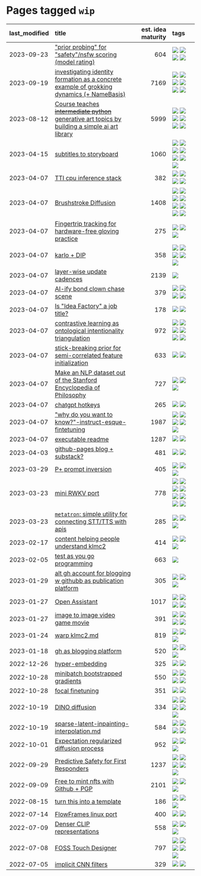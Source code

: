 # Pages tagged `wip`

|last_modified|title|est. idea maturity|tags
|:---|:---|---:|:---|
|2023-09-23|["prior probing" for "safety"/nsfw scoring (model rating)](../prior_probing.md)|604|[![](https://img.shields.io/badge/tag-alignment-abf295)](../tags/alignment.md) [![](https://img.shields.io/badge/tag-experimental-77485f)](../tags/experimental.md) [![](https://img.shields.io/badge/tag-mechanistic_interpretability-dafbc7)](../tags/mechanistic_interpretability.md) [![](https://img.shields.io/badge/tag-wip-4072a1)](../tags/wip.md)|
|2023-09-19|[investigating identity formation as a concrete example of grokking dynamics (+ NameBasis)](../identity_grokking_dynamics.md)|7169|[![](https://img.shields.io/badge/tag-alignment-abf295)](../tags/alignment.md) [![](https://img.shields.io/badge/tag-experimental-77485f)](../tags/experimental.md) [![](https://img.shields.io/badge/tag-interpretability-97a75e)](../tags/interpretability.md) [![](https://img.shields.io/badge/tag-publication-29349d)](../tags/publication.md) [![](https://img.shields.io/badge/tag-safety-50c04b)](../tags/safety.md) [![](https://img.shields.io/badge/tag-wip-4072a1)](../tags/wip.md)|
|2023-08-12|[Course teaches ~~intermediate python~~ generative art topics by building a simple ai art library](../Course_teaches_basic_python_by_building_a_simple_ai_art_library.md)|5999|[![](https://img.shields.io/badge/tag-curriculum-99b5f2)](../tags/curriculum.md) [![](https://img.shields.io/badge/tag-education-d548d8)](../tags/education.md) [![](https://img.shields.io/badge/tag-from_issue-394ee4)](../tags/from_issue.md) [![](https://img.shields.io/badge/tag-public_good-35d2ce)](../tags/public_good.md) [![](https://img.shields.io/badge/tag-publication-29349d)](../tags/publication.md) [![](https://img.shields.io/badge/tag-wip-4072a1)](../tags/wip.md)|
|2023-04-15|[subtitles to storyboard](../subtitles-to-storyboard.md)|1060|[![](https://img.shields.io/badge/tag-accessibility-0e5ec)](../tags/accessibility.md) [![](https://img.shields.io/badge/tag-animation-e839f4)](../tags/animation.md) [![](https://img.shields.io/badge/tag-completed-3f3dc3)](../tags/completed.md) [![](https://img.shields.io/badge/tag-open_source-7fe3bd)](../tags/open_source.md) [![](https://img.shields.io/badge/tag-prompting-98b52b)](../tags/prompting.md) [![](https://img.shields.io/badge/tag-tooling-b08442)](../tags/tooling.md) [![](https://img.shields.io/badge/tag-wip-4072a1)](../tags/wip.md)|
|2023-04-07|[TTI cpu inference stack](../TTI-cpu-inference-stack.md)|382|[![](https://img.shields.io/badge/tag-accessibility-0e5ec)](../tags/accessibility.md) [![](https://img.shields.io/badge/tag-stability-d46ff4)](../tags/stability.md) [![](https://img.shields.io/badge/tag-tooling-b08442)](../tags/tooling.md) [![](https://img.shields.io/badge/tag-wip-4072a1)](../tags/wip.md)|
|2023-04-07|[Brushstroke Diffusion](../brushstroke-diffusion.md)|1408|[![](https://img.shields.io/badge/tag-artisticstyletransfer-fde018)](../tags/artisticstyletransfer.md) [![](https://img.shields.io/badge/tag-creativity-d3fceb)](../tags/creativity.md) [![](https://img.shields.io/badge/tag-deepgenerativemodeling-e13c2b)](../tags/deepgenerativemodeling.md) [![](https://img.shields.io/badge/tag-experimental-77485f)](../tags/experimental.md) [![](https://img.shields.io/badge/tag-image_processing-3b18a)](../tags/image_processing.md) [![](https://img.shields.io/badge/tag-modeltraining-297b32)](../tags/modeltraining.md) [![](https://img.shields.io/badge/tag-painting-4ed36d)](../tags/painting.md) [![](https://img.shields.io/badge/tag-wip-4072a1)](../tags/wip.md)|
|2023-04-07|[Fingertrip tracking for hardware-free gloving practice](../fingertrip_tracking_for_hardware_free_gloveing_practice.md)|275|[![](https://img.shields.io/badge/tag-experimental-77485f)](../tags/experimental.md) [![](https://img.shields.io/badge/tag-tooling-b08442)](../tags/tooling.md) [![](https://img.shields.io/badge/tag-wip-4072a1)](../tags/wip.md)|
|2023-04-07|[karlo + DIP](../karlo-dip.md)|358|[![](https://img.shields.io/badge/tag-deepimageprior-4ea94)](../tags/deepimageprior.md) [![](https://img.shields.io/badge/tag-experimental-77485f)](../tags/experimental.md) [![](https://img.shields.io/badge/tag-image_generation-e6ab9)](../tags/image_generation.md) [![](https://img.shields.io/badge/tag-prior-1a4fb0)](../tags/prior.md) [![](https://img.shields.io/badge/tag-wip-4072a1)](../tags/wip.md)|
|2023-04-07|[layer-wise update cadences](../layer-wise-update-cadences.md)|2139|[![](https://img.shields.io/badge/tag-wip-4072a1)](../tags/wip.md)|
|2023-04-07|[AI-ify bond clown chase scene](../bond_clown_chase_scene.md)|379|[![](https://img.shields.io/badge/tag-animation-e839f4)](../tags/animation.md) [![](https://img.shields.io/badge/tag-experimental-77485f)](../tags/experimental.md) [![](https://img.shields.io/badge/tag-foundation-8e95e2)](../tags/foundation.md) [![](https://img.shields.io/badge/tag-wip-4072a1)](../tags/wip.md)|
|2023-04-07|[Is "Idea Factory" a job title?](../idea_factory.md)|178|[![](https://img.shields.io/badge/tag-meta-d2ea1b)](../tags/meta.md) [![](https://img.shields.io/badge/tag-wip-4072a1)](../tags/wip.md)|
|2023-04-07|[contrastive learning as ontological intentionality triangulation](../contrastive_learning_as_ontological_intentionality_triangulation.md)|972|[![](https://img.shields.io/badge/tag-meta-d2ea1b)](../tags/meta.md) [![](https://img.shields.io/badge/tag-philosophy-4d5a4)](../tags/philosophy.md) [![](https://img.shields.io/badge/tag-semiotics-d47f6f)](../tags/semiotics.md) [![](https://img.shields.io/badge/tag-synesthesia-913db)](../tags/synesthesia.md) [![](https://img.shields.io/badge/tag-theory-193ec4)](../tags/theory.md) [![](https://img.shields.io/badge/tag-wip-4072a1)](../tags/wip.md)|
|2023-04-07|[stick-breaking prior for semi-correlated feature initialization](../stickbreaking-init.md)|633|[![](https://img.shields.io/badge/tag-experimental-77485f)](../tags/experimental.md) [![](https://img.shields.io/badge/tag-wip-4072a1)](../tags/wip.md)|
|2023-04-07|[Make an NLP dataset out of the Stanford Encyclopedia of Philosophy](../sep_dataset.md)|727|[![](https://img.shields.io/badge/tag-dataset-95bed6)](../tags/dataset.md) [![](https://img.shields.io/badge/tag-publication-29349d)](../tags/publication.md) [![](https://img.shields.io/badge/tag-wip-4072a1)](../tags/wip.md)|
|2023-04-07|[chatgpt hotkeys](../chatgpt_hotkeys.md)|265|[![](https://img.shields.io/badge/tag-tooling-b08442)](../tags/tooling.md) [![](https://img.shields.io/badge/tag-wip-4072a1)](../tags/wip.md)|
|2023-04-07|["why do you want to know?"-instruct-esque-fintetuning](../whydoyouwantoknow.md)|1987|[![](https://img.shields.io/badge/tag-aiethics-8a140)](../tags/aiethics.md) [![](https://img.shields.io/badge/tag-alignment-abf295)](../tags/alignment.md) [![](https://img.shields.io/badge/tag-dialogue-83cbca)](../tags/dialogue.md) [![](https://img.shields.io/badge/tag-models-e33481)](../tags/models.md) [![](https://img.shields.io/badge/tag-wip-4072a1)](../tags/wip.md)|
|2023-04-07|[executable readme](../executable_readme.md)|1287|[![](https://img.shields.io/badge/tag-tooling-b08442)](../tags/tooling.md) [![](https://img.shields.io/badge/tag-wip-4072a1)](../tags/wip.md)|
|2023-04-03|[github-pages blog + substack?](../gh-pages-blog-plus-substack.md)|481|[![](https://img.shields.io/badge/tag-tooling-b08442)](../tags/tooling.md) [![](https://img.shields.io/badge/tag-wip-4072a1)](../tags/wip.md)|
|2023-03-29|[P+ prompt inversion](../p_plus_inversion.md)|405|[![](https://img.shields.io/badge/tag-prompting-98b52b)](../tags/prompting.md) [![](https://img.shields.io/badge/tag-tooling-b08442)](../tags/tooling.md) [![](https://img.shields.io/badge/tag-wip-4072a1)](../tags/wip.md)|
|2023-03-23|[mini RWKV port](../rust_rwkv.md)|778|[![](https://img.shields.io/badge/tag-RNN-8b3cb7)](../tags/RNN.md) [![](https://img.shields.io/badge/tag-completed-3f3dc3)](../tags/completed.md) [![](https://img.shields.io/badge/tag-experimental-77485f)](../tags/experimental.md) [![](https://img.shields.io/badge/tag-ggml-759071)](../tags/ggml.md) [![](https://img.shields.io/badge/tag-mobilenet-7a219d)](../tags/mobilenet.md) [![](https://img.shields.io/badge/tag-model_compression-be4650)](../tags/model_compression.md) [![](https://img.shields.io/badge/tag-tooling-b08442)](../tags/tooling.md) [![](https://img.shields.io/badge/tag-wip-4072a1)](../tags/wip.md)|
|2023-03-23|[`metatron`: simple utility for connecting STT/TTS with apis](../metatron.md)|285|[![](https://img.shields.io/badge/tag-accessibility-0e5ec)](../tags/accessibility.md) [![](https://img.shields.io/badge/tag-tooling-b08442)](../tags/tooling.md) [![](https://img.shields.io/badge/tag-wip-4072a1)](../tags/wip.md)|
|2023-02-17|[content helping people understand klmc2](../explaining_klmc2.md)|414|[![](https://img.shields.io/badge/tag-meta-d2ea1b)](../tags/meta.md) [![](https://img.shields.io/badge/tag-tooling-b08442)](../tags/tooling.md) [![](https://img.shields.io/badge/tag-wip-4072a1)](../tags/wip.md)|
|2023-02-05|[test as you go programming](../adhd_test_as_you_go.md)|663|[![](https://img.shields.io/badge/tag-wip-4072a1)](../tags/wip.md)|
|2023-01-29|[alt gh account for blogging w githubb as publication platform](../alt_gh_account_for_blogging.md)|305|[![](https://img.shields.io/badge/tag-MILESTONE_POC-5e378d)](../tags/MILESTONE_POC.md) [![](https://img.shields.io/badge/tag-publication-29349d)](../tags/publication.md) [![](https://img.shields.io/badge/tag-wip-4072a1)](../tags/wip.md)|
|2023-01-27|[Open Assistant](../open-assistant.md)|1017|[![](https://img.shields.io/badge/tag-accessibility-0e5ec)](../tags/accessibility.md) [![](https://img.shields.io/badge/tag-publicgood-deeba9)](../tags/publicgood.md) [![](https://img.shields.io/badge/tag-stability-d46ff4)](../tags/stability.md) [![](https://img.shields.io/badge/tag-wip-4072a1)](../tags/wip.md)|
|2023-01-27|[image to image video game movie](../img2img_video_game_movie.md)|391|[![](https://img.shields.io/badge/tag-animation-e839f4)](../tags/animation.md) [![](https://img.shields.io/badge/tag-prompting-98b52b)](../tags/prompting.md) [![](https://img.shields.io/badge/tag-tooling-b08442)](../tags/tooling.md) [![](https://img.shields.io/badge/tag-wip-4072a1)](../tags/wip.md)|
|2023-01-24|[warp klmc2.md](../warp_klmc2.md)|819|[![](https://img.shields.io/badge/tag-animation-e839f4)](../tags/animation.md) [![](https://img.shields.io/badge/tag-tooling-b08442)](../tags/tooling.md) [![](https://img.shields.io/badge/tag-wip-4072a1)](../tags/wip.md)|
|2023-01-18|[gh as blogging platform](../gh_as_blogging_platform.md)|520|[![](https://img.shields.io/badge/tag-publication-29349d)](../tags/publication.md) [![](https://img.shields.io/badge/tag-tooling-b08442)](../tags/tooling.md) [![](https://img.shields.io/badge/tag-wip-4072a1)](../tags/wip.md)|
|2022-12-26|[hyper-embedding](../hyperembedding.md)|325|[![](https://img.shields.io/badge/tag-experimental-77485f)](../tags/experimental.md) [![](https://img.shields.io/badge/tag-wip-4072a1)](../tags/wip.md)|
|2022-10-28|[minibatch bootstrapped gradients](../minibatch-bootstrapped-gradients.md)|550|[![](https://img.shields.io/badge/tag-experimental-77485f)](../tags/experimental.md) [![](https://img.shields.io/badge/tag-optimization-161a53)](../tags/optimization.md) [![](https://img.shields.io/badge/tag-training-c92725)](../tags/training.md) [![](https://img.shields.io/badge/tag-wip-4072a1)](../tags/wip.md)|
|2022-10-28|[focal finetuning](../focal_finetuning.md)|351|[![](https://img.shields.io/badge/tag-tooling-b08442)](../tags/tooling.md) [![](https://img.shields.io/badge/tag-wip-4072a1)](../tags/wip.md)|
|2022-10-19|[DINO diffusion](../DINO-diffusion.md)|334|[![](https://img.shields.io/badge/tag-completed-3f3dc3)](../tags/completed.md) [![](https://img.shields.io/badge/tag-experimental-77485f)](../tags/experimental.md) [![](https://img.shields.io/badge/tag-nerf-cdef47)](../tags/nerf.md) [![](https://img.shields.io/badge/tag-tooling-b08442)](../tags/tooling.md) [![](https://img.shields.io/badge/tag-wip-4072a1)](../tags/wip.md)|
|2022-10-19|[sparse-latent-inpainting-interpolation.md](../sparse-latent-inpainting-interpolation.md)|584|[![](https://img.shields.io/badge/tag-animation-e839f4)](../tags/animation.md) [![](https://img.shields.io/badge/tag-prompting-98b52b)](../tags/prompting.md) [![](https://img.shields.io/badge/tag-tooling-b08442)](../tags/tooling.md) [![](https://img.shields.io/badge/tag-wip-4072a1)](../tags/wip.md)|
|2022-10-01|[Expectation regularized diffusion process](../expectation-regularized-diffusion.md)|952|[![](https://img.shields.io/badge/tag-experimental-77485f)](../tags/experimental.md) [![](https://img.shields.io/badge/tag-stability-d46ff4)](../tags/stability.md) [![](https://img.shields.io/badge/tag-wip-4072a1)](../tags/wip.md)|
|2022-09-29|[Predictive Safety for First Responders](../safety-officer.md)|1237|[![](https://img.shields.io/badge/tag-completed-3f3dc3)](../tags/completed.md) [![](https://img.shields.io/badge/tag-dataset-95bed6)](../tags/dataset.md) [![](https://img.shields.io/badge/tag-publication-29349d)](../tags/publication.md) [![](https://img.shields.io/badge/tag-publicgood-deeba9)](../tags/publicgood.md) [![](https://img.shields.io/badge/tag-wip-4072a1)](../tags/wip.md)|
|2022-09-09|[Free to mint nfts with Github + PGP](../free-to-mint-nfts_git_plus_pgp.md)|2101|[![](https://img.shields.io/badge/tag-publicgood-deeba9)](../tags/publicgood.md) [![](https://img.shields.io/badge/tag-tooling-b08442)](../tags/tooling.md) [![](https://img.shields.io/badge/tag-wip-4072a1)](../tags/wip.md)|
|2022-08-15|[turn this into a template](../benchwarmers-template.md)|186|[![](https://img.shields.io/badge/tag-meta-d2ea1b)](../tags/meta.md) [![](https://img.shields.io/badge/tag-tooling-b08442)](../tags/tooling.md) [![](https://img.shields.io/badge/tag-wip-4072a1)](../tags/wip.md)|
|2022-07-14|[FlowFrames linux port](../flowframes-linux-port.md)|400|[![](https://img.shields.io/badge/tag-tooling-b08442)](../tags/tooling.md) [![](https://img.shields.io/badge/tag-wip-4072a1)](../tags/wip.md)|
|2022-07-09|[Denser CLIP representations](../denser-CLIP.md)|558|[![](https://img.shields.io/badge/tag-experimental-77485f)](../tags/experimental.md) [![](https://img.shields.io/badge/tag-tooling-b08442)](../tags/tooling.md) [![](https://img.shields.io/badge/tag-wip-4072a1)](../tags/wip.md)|
|2022-07-08|[FOSS Touch Designer](../FOSS_touch_designer.md)|797|[![](https://img.shields.io/badge/tag-alignment-abf295)](../tags/alignment.md) [![](https://img.shields.io/badge/tag-animation-e839f4)](../tags/animation.md) [![](https://img.shields.io/badge/tag-publicgood-deeba9)](../tags/publicgood.md) [![](https://img.shields.io/badge/tag-tooling-b08442)](../tags/tooling.md) [![](https://img.shields.io/badge/tag-wip-4072a1)](../tags/wip.md)|
|2022-07-05|[implicit CNN filters](../implicit-cnn-filters.md)|329|[![](https://img.shields.io/badge/tag-experimental-77485f)](../tags/experimental.md) [![](https://img.shields.io/badge/tag-wip-4072a1)](../tags/wip.md)|